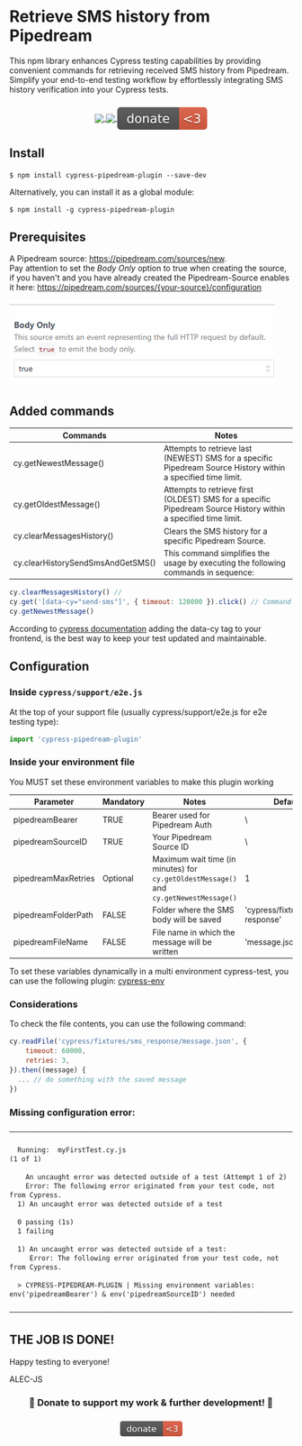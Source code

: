 # Retrieve SMS history from Pipedream

This npm library enhances Cypress testing capabilities by providing convenient commands for retrieving received SMS history from Pipedream.  
Simplify your end-to-end testing workflow by effortlessly integrating SMS history verification into your Cypress tests.

<h3 align="center">
  <a href="https://www.npmjs.com/package/cypress-pipedream-plugin">
    <img src="https://img.shields.io/npm/v/cypress-pipedream-plugin" align="center" />
  </a>
  <a href="https://www.npmjs.com/package/cypress-pipedream-plugin">
    <img src="https://img.shields.io/npm/dm/cypress-pipedream-plugin"  align="center" />
  </a>
  <a href="https://paypal.me/AlecMestroni?country.x=IT&locale.x=it_IT">
      <img src="https://raw.githubusercontent.com/alecmestroni/cypress-xray-junit-reporter/main/img/badge.svg" align="center" />
  </a>
</h3>

## Install

```shell
$ npm install cypress-pipedream-plugin --save-dev
```

Alternatively, you can install it as a global module:

```shell
$ npm install -g cypress-pipedream-plugin
```

## Prerequisites

A Pipedream source: https://pipedream.com/sources/new.  
Pay attention to set the _Body Only_ option to true when creating the source, if you haven't and you have already created the Pipedream-Source enables it here: https://pipedream.com/sources/{your-source}/configuration

![](https://raw.githubusercontent.com/alecmestroni/cypress-pipedream-plugin/main/img/SourceTagBodyOnly.png)

## Added commands

| Commands                          | Notes                                                                                                          |
| --------------------------------- | -------------------------------------------------------------------------------------------------------------- |
| cy.getNewestMessage()             | Attempts to retrieve last (NEWEST) SMS for a specific Pipedream Source History within a specified time limit.  |
| cy.getOldestMessage()             | Attempts to retrieve first (OLDEST) SMS for a specific Pipedream Source History within a specified time limit. |
| cy.clearMessagesHistory()         | Clears the SMS history for a specific Pipedream Source.                                                        |
| cy.clearHistorySendSmsAndGetSMS() | This command simplifies the usage by executing the following commands in sequence:                             |

```javascript
cy.clearMessagesHistory() //
cy.get('[data-cy="send-sms"]', { timeout: 120000 }).click() // Command to send the SMS from the frontend
cy.getNewestMessage()
```

According to [cypress documentation](https://docs.cypress.io/guides/references/best-practices#Selecting-Elements) adding the data-cy tag to your frontend, is the best way to keep your test updated and maintainable.

## Configuration

### Inside `cypress/support/e2e.js`

At the top of your support file (usually cypress/support/e2e.js for e2e testing type):

```javascript
import 'cypress-pipedream-plugin'
```

### Inside your environment file

You MUST set these environment variables to make this plugin working

| Parameter           | Mandatory | Notes                                                                                  | Default                         |
| ------------------- | --------- | -------------------------------------------------------------------------------------- | ------------------------------- |
| pipedreamBearer     | TRUE      | Bearer used for Pipedream Auth                                                         | \                               |
| pipedreamSourceID   | TRUE      | Your Pipedream Source ID                                                               | \                               |
| pipedreamMaxRetries | Optional  | Maximum wait time (in minutes) for `cy.getOldestMessage()` and `cy.getNewestMessage()` | 1                               |
| pipedreamFolderPath | FALSE     | Folder where the SMS body will be saved                                                | 'cypress/fixtures/sms-response' |
| pipedreamFileName   | FALSE     | File name in which the message will be written                                         | 'message.json'                  |

To set these variables dynamically in a multi environment cypress-test, you can use the following plugin:
[cypress-env](https://www.npmjs.com/package/cypress-env)

### Considerations

To check the file contents, you can use the following command:

```javascript
cy.readFile('cypress/fixtures/sms_response/message.json', {
	timeout: 60000,
	retries: 3,
}).then((message) {
  ... // do something with the saved message
})
```

### Missing configuration error:

```
────────────────────────────────────────────────────────────────────────────────────────────────────

  Running:  myFirstTest.cy.js                                                               (1 of 1)

    An uncaught error was detected outside of a test (Attempt 1 of 2)
    Error: The following error originated from your test code, not from Cypress.
  1) An uncaught error was detected outside of a test

  0 passing (1s)
  1 failing

  1) An uncaught error was detected outside of a test:
     Error: The following error originated from your test code, not from Cypress.

  > CYPRESS-PIPEDREAM-PLUGIN | Missing environment variables: env('pipedreamBearer') & env('pipedreamSourceID') needed

────────────────────────────────────────────────────────────────────────────────────────────────────
```

## THE JOB IS DONE!

Happy testing to everyone!

ALEC-JS

<h3 align="center">
🙌 Donate to support my work & further development! 🙌
</h3>

<h3 align="center">
  <a href="https://paypal.me/AlecMestroni?country.x=IT&locale.x=it_IT">
    <img src="https://raw.githubusercontent.com/alecmestroni/cypress-xray-junit-reporter/main/img/badge.svg" width="111" align="center" />
  </a>
</h3>
